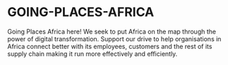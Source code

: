 # GOING-PLACES-AFRICA
Going Places Africa here! We seek to put Africa on the map through the power of digital transformation. Support our drive to help organisations in Africa connect better with its employees, customers and the rest of its supply chain making it run more effectively and efficiently.
